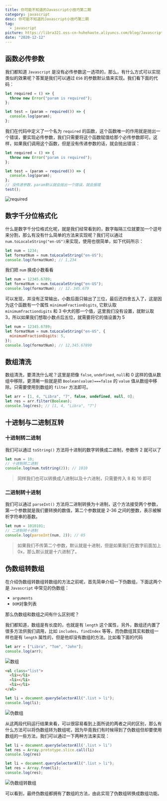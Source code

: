 ```yaml
---
title: 你可能不知道的Javascript小技巧第二期
category: javascript
desc: 你可能不知道的Javascript小技巧第二期
tag:
  - javascript
picture: https://libra321.oss-cn-huhehaote.aliyuncs.com/blog/Javascript%E5%B0%8F%E6%8A%80%E5%B7%A7.png
date: "2020-12-12"
---
```


## 函数必传参数

我们都知道 `Javascript` 是没有必传参数这一选项的，那么，有什么方式可以实现类似的效果呢？答案是我们可以通过 `ES6` 的参数默认值来实现。我们看下面的代码：

```javascript
let required = () => {
  throw new Error("param is required");
};

let test = (param = required()) => {
  console.log(param);
};
```

我们在代码中定义了一个名为 `required` 的函数，这个函数唯一的作用就是抛出一个错误，要实现必传参数，我们只需要将这个函数赋值给那个必传参数即可。这样，如果我们调用这个函数，但是没有传递参数的话，就会抛出错误：

```javascript
let required = () => {
  throw new Error("param is required");
};

let test = (param = required()) => {
  console.log(param);
};
// 没传递参数，param默认就会抛出一个错误，就会报错
test();
```

![required](https://libra321.oss-cn-huhehaote.aliyuncs.com/blog/required%20param.png)

## 数字千分位格式化

什么是数字千分位格式化呢，就是我们经常看到的，数字每隔三位就要加一个逗号来分割，那么有没有什么简单的方法来实现呢？我们可以通过 `num.toLocaleString("en-US")`来实现，使用也很简单，如下代码所示：

```javascript
let num = 1234;
let formatNum = num.toLocaleString("en-US");
console.log(formatNum); // 1,234
```

我们把 `num` 换成小数看看

```javascript
let num = 12345.6789;
let formatNum = num.toLocaleString("en-US");
console.log(formatNum); // 12，345.679
```

可以发现，并没有正常输出，小数后面只输出了三位，最后还四舍五入了，这是因为这个函数有一个属性 `minimumFractionDigits`, 它默认取 `minimumfractiondigits` 和 3 中大的那一个值，这里我们没有设置，就默认取 3，所以如果我们想取小数点后五位，就需要将它的值设置为 5

```javascript
let num = 12345.6789;
let formatNum = num.toLocaleString("en-US", {
  minimumFractionDigits: 5,
});
console.log(formatNum); // 12,345.67890
```

## 数组清洗

数组清洗，要清洗什么呢？这里是把像 `false`, `undefined`, `null`和 0 这样的值从数组中移除，更清晰一些就是把 `Boolean(value)===false` 的 `value` 值从数组中移除。只需要使用到数组的 `filter` 方法即可。

```javascript
let arr = [1, 4, "Libra", "7", false, undefined, null, 0];
let res = arr.filter(Boolean);
console.log(res); // [1, 4, "Libra", "7"]
```

## 十进制与二进制互转

### 十进制转二进制

我们可以通过 `toString()` 方法将十进制的数字转换成二进制，参数传 2 就可以了

```javascript
let num = 10;
// 十进制转二进制
console.log(num.toString(2)); // 1010
```

> 同样我们也可以转换成八进制以及十六进制，只需要传入 8 和 16 即可

### 二进制转十进制

我们可以通过 `parseInt()` 方法将二进制转换为十进制，这个方法接受两个参数，第一个参数就是我们要转换的数值，第二个参数就是 2-36 之间的整数，表示被解析字符串的基数。

```javascript
let num = 1010101;
// 二进制转十进制
console.log(parseInt(num, 2)); // 85
```

> 如果我们不传第二个参数，默认就是十进制，但是如果我们在数字前面加上 0x，那么默认就是十六进制了。

## 伪数组转数组

在介绍伪数组转数组转数组的方法之前呢，首先简单介绍一下伪数组，下面这两个是 `Javascript` 中常见的伪数组：

- `arguments`
- `DOM`对象列表

那么伪数组和数组之间有什么区别呢？

我们都知道，数组是有长度的，也就是有 `length` 这个属性，另外，数组还内置了很多方法供我们调用，比如 `includes`、`findIndex` 等等，而伪数组其实和数组一样也是有 `length` 属性的，但是他却没有数组的方法。比如看下面的代码

```javascript
let arr = ["Libra", "Tom", "John"];
console.log(arr);
```

![数组](https://libra321.oss-cn-huhehaote.aliyuncs.com/blog/%E6%95%B0%E7%BB%84.png)

```html
<ul class="list">
  <li></li>
  <li></li>
  <li></li>
</ul>
```

```javascript
let li = document.querySelectorAll(".list > li");
console.log(li);
```

![伪数组](https://libra321.oss-cn-huhehaote.aliyuncs.com/blog/%E4%BC%AA%E6%95%B0%E7%BB%84.png)

从这两段代码运行结果来看，可以很容易看到上面所说的两者之间的区别，那么有什么方法可以将伪数组转为数组呢，因为毕竟我们有时候得到了伪数组但却要使用数组的一些方法，我们可以通过一下两种方法来实现：

```javascript
let li = document.querySelectorAll('.list > li’)
let res = Array.prototype.slice.call(li)
console.log(res)
```

```javascript
let li = document.querySelectorAll(".list > li");
let res = Array.from(li);
console.log(res);
```

![伪数组转数组](https://libra321.oss-cn-huhehaote.aliyuncs.com/blog/%E4%BC%AA%E6%95%B0%E7%BB%84%E8%BD%AC%E6%95%B0%E7%BB%84.png)

可以看到，最终伪数组都拥有了数组的方法，由此实现了伪数组转换成数组功能。
